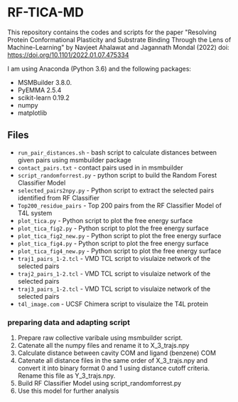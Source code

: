 # RF-TICA-MD
This repository contains the codes and scripts for the paper "Resolving Protein Conformational Plasticity and Substrate Binding Through the Lens of Machine-Learning" by Navjeet Ahalawat and Jagannath Mondal (2022) doi: https://doi.org/10.1101/2022.01.07.475334

I am using Anaconda (Python 3.6) and the following packages:
- MSMBuilder 3.8.0.
- PyEMMA 2.5.4
- scikit-learn 0.19.2
- numpy
- matplotlib

## Files
- ```run_pair_distances.sh``` - bash script to calculate distances between given pairs using msmbuilder package
- ```contact_pairs.txt``` - contact pairs used in in msmbuilder 
- ```script_randomforrest.py``` - python script to build the Random Forest Classifier Model
- ```selected_pairs2npy.py``` - Python script to extract the selected pairs identified from RF Classifier
- ```Top200_residue_pairs``` - Top 200 pairs from the RF Classifier Model of T4L system
- ```plot_tica.py``` - Python script to plot the free energy surface
- ```plot_tica_fig2.py``` - Python script to plot the free energy surface
- ```plot_tica_fig2_new.py``` - Python script to plot the free energy surface
- ```plot_tica_fig4.py``` - Python script to plot the free energy surface
- ```plot_tica_fig4_new.py``` - Python script to plot the free energy surface
- ```traj1_pairs_1-2.tcl``` - VMD TCL script to visulaize network of the selected pairs
- ```traj2_pairs_1-2.tcl``` - VMD TCL script to visulaize network of the selected pairs
- ```traj3_pairs_1-2.tcl``` - VMD TCL script to visulaize network of the selected pairs
- ```t4l_image.com``` - UCSF Chimera script to visulaize the T4L protein

### preparing data and adapting script
1. Prepare raw collective varibale using msmbuilder script.
2. Catenate all the numpy files and rename it to X_3_trajs.npy
3. Calculate distance between cavity COM and ligand (benzene) COM
4. Catenate all distance files in the same order of X_3_trajs.npy and convert it into binary format 0 and 1 using distance cutoff criteria. Rename this file as Y_3_trajs.npy.
5. Build RF Classifier Model using script_randomforrest.py
6. Use this model for further analysis

